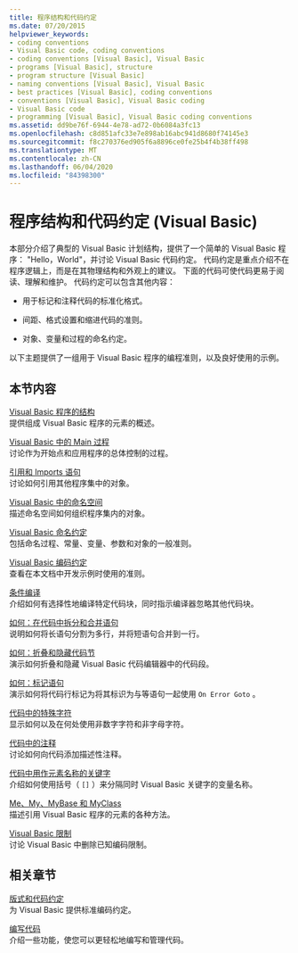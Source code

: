 ```yaml
---
title: 程序结构和代码约定
ms.date: 07/20/2015
helpviewer_keywords:
- coding conventions
- Visual Basic code, coding conventions
- coding conventions [Visual Basic], Visual Basic
- programs [Visual Basic], structure
- program structure [Visual Basic]
- naming conventions [Visual Basic], Visual Basic
- best practices [Visual Basic], coding conventions
- conventions [Visual Basic], Visual Basic coding
- Visual Basic code
- programming [Visual Basic], Visual Basic coding conventions
ms.assetid: dd9be76f-6944-4e78-ad72-0b6084a3fc13
ms.openlocfilehash: c8d851afc33e7e898ab16abc941d8680f74145e3
ms.sourcegitcommit: f8c270376ed905f6a8896ce0fe25b4f4b38ff498
ms.translationtype: MT
ms.contentlocale: zh-CN
ms.lasthandoff: 06/04/2020
ms.locfileid: "84398300"
---
```

# <a name="program-structure-and-code-conventions-visual-basic"></a>程序结构和代码约定 (Visual Basic)
本部分介绍了典型的 Visual Basic 计划结构，提供了一个简单的 Visual Basic 程序： "Hello，World"，并讨论 Visual Basic 代码约定。 代码约定是重点介绍不在程序逻辑上，而是在其物理结构和外观上的建议。 下面的代码可使代码更易于阅读、理解和维护。 代码约定可以包含其他内容：  
  
- 用于标记和注释代码的标准化格式。  
  
- 间距、格式设置和缩进代码的准则。  
  
- 对象、变量和过程的命名约定。  
  
 以下主题提供了一组用于 Visual Basic 程序的编程准则，以及良好使用的示例。  
  
## <a name="in-this-section"></a>本节内容  
 [Visual Basic 程序的结构](structure-of-a-visual-basic-program.md)  
 提供组成 Visual Basic 程序的元素的概述。  
  
 [Visual Basic 中的 Main 过程](main-procedure.md)  
 讨论作为开始点和应用程序的总体控制的过程。  
  
 [引用和 Imports 语句](references-and-the-imports-statement.md)  
 讨论如何引用其他程序集中的对象。  
  
 [Visual Basic 中的命名空间](namespaces.md)  
 描述命名空间如何组织程序集内的对象。  
  
 [Visual Basic 命名约定](naming-conventions.md)  
 包括命名过程、常量、变量、参数和对象的一般准则。  
  
 [Visual Basic 编码约定](coding-conventions.md)  
 查看在本文档中开发示例时使用的准则。  
  
 [条件编译](conditional-compilation.md)  
 介绍如何有选择性地编译特定代码块，同时指示编译器忽略其他代码块。  
  
 [如何：在代码中拆分和合并语句](how-to-break-and-combine-statements-in-code.md)  
 说明如何将长语句分割为多行，并将短语句合并到一行。  
  
 [如何：折叠和隐藏代码节](how-to-collapse-and-hide-sections-of-code.md)  
 演示如何折叠和隐藏 Visual Basic 代码编辑器中的代码段。  
  
 [如何：标记语句](how-to-label-statements.md)  
 演示如何将代码行标记为将其标识为与等语句一起使用 `On Error Goto` 。  
  
 [代码中的特殊字符](special-characters-in-code.md)  
 显示如何以及在何处使用非数字字符和非字母字符。  
  
 [代码中的注释](comments-in-code.md)  
 讨论如何向代码添加描述性注释。  
  
 [代码中用作元素名称的关键字](keywords-as-element-names-in-code.md)  
 介绍如何使用括号（ `[]` ）来分隔同时 Visual Basic 关键字的变量名称。  
  
 [Me、My、MyBase 和 MyClass](me-my-mybase-and-myclass.md)  
 描述引用 Visual Basic 程序的元素的各种方法。  
  
 [Visual Basic 限制](limitations.md)  
 讨论 Visual Basic 中删除已知编码限制。  
  
## <a name="related-sections"></a>相关章节  
 [版式和代码约定](../../language-reference/typographic-and-code-conventions.md)  
 为 Visual Basic 提供标准编码约定。  
  
 [编写代码](/visualstudio/ide/writing-code-in-the-code-and-text-editor)  
 介绍一些功能，使您可以更轻松地编写和管理代码。

